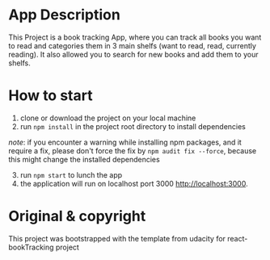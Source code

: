 # App Description
This Project is a book tracking App, where you can track all books you want to read
and categories them in 3 main shelfs (want to read, read, currently reading). It also allowed you to search for new books and add them to your shelfs.

# How to start
1. clone or download the project on your local machine
2. run `npm install` in the project root directory to install dependencies

*note*: if you encounter a warning while installing npm packages, and it require a fix, please don't force the fix by `npm audit fix --force`, because this might change the installed dependencies

3. run `npm start` to lunch the app
4. the application will run on localhost port 3000 [http://localhost:3000](http://localhost:3000).

# Original & copyright
This project was bootstrapped with the template from udacity for react-bookTracking project
